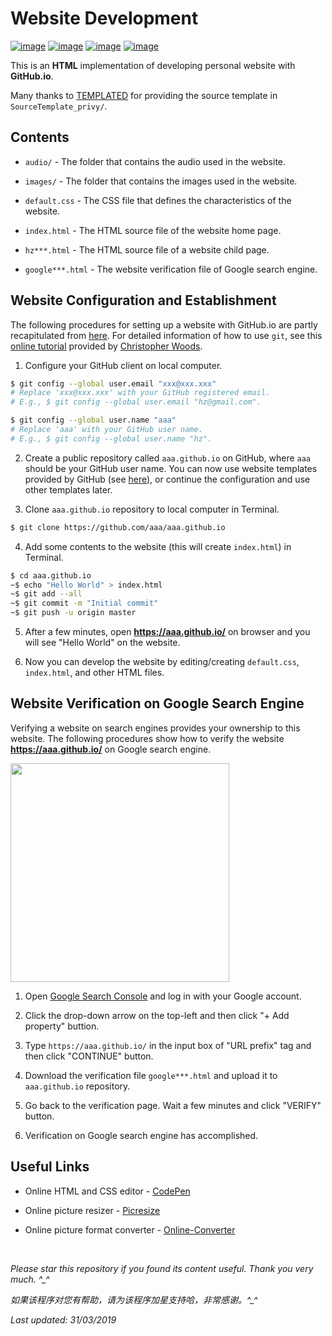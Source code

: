 # Website Development

[![image](https://img.shields.io/badge/license-MIT-green.svg)](https://github.com/HeZhang1994/HeZhang1994.github.io/blob/master/LICENSE)
[![image](https://img.shields.io/badge/lagrange-html%20%7C%20css-blue.svg)]()
[![image](https://img.shields.io/badge/status-stable-brightgreen.svg)]()
[![image](https://img.shields.io/badge/build-passing-brightgreen.svg)]()

This is an **HTML** implementation of developing personal website with **GitHub.io**.

Many thanks to [TEMPLATED](http://templated.co) for providing the source template in `SourceTemplate_privy/`.

## Contents

- `audio/` - The folder that contains the audio used in the website.

- `images/` - The folder that contains the images used in the website.

- `default.css` - The CSS file that defines the characteristics of the website.

- `index.html` - The HTML source file of the website home page.

- `hz***.html` - The HTML source file of a website child page.

- `google***.html` - The website verification file of Google search engine.

<!--- `baidu***.html` - The verification file of Baidu search engine.-->

## Website Configuration and Establishment

The following procedures for setting up a website with GitHub.io are partly recapitulated from [here](https://pages.github.com/). For detailed information of how to use `git`, see this [online tutorial](https://chryswoods.com/beginning_git/) provided by [Christopher Woods](https://github.com/chryswoods).

1. Configure your GitHub client on local computer.
```bash
$ git config --global user.email "xxx@xxx.xxx"
# Replace 'xxx@xxx.xxx' with your GitHub registered email.
# E.g., $ git config --global user.email "hz@gmail.com".

$ git config --global user.name "aaa"
# Replace 'aaa' with your GitHub user name.
# E.g., $ git config --global user.name "hz".
```

2. Create a public repository called `aaa.github.io` on GitHub, where `aaa` should be your GitHub user name. You can now use website templates provided by GitHub (see [here](https://blog.csdn.net/renfufei/article/details/37725057)), or continue the configuration and use other templates later.

3. Clone `aaa.github.io` repository to local computer in Terminal.
```bash
$ git clone https://github.com/aaa/aaa.github.io
```

4. Add some contents to the website (this will create `index.html`) in Terminal.
```bash
$ cd aaa.github.io
~$ echo "Hello World" > index.html
~$ git add --all
~$ git commit -m "Initial commit"
~$ git push -u origin master
```

5. After a few minutes, open __https://aaa.github.io/__ on browser and you will see "Hello World" on the website.

6. Now you can develop the website by editing/creating `default.css`, `index.html`, and other HTML files.

## Website Verification on Google Search Engine

Verifying a website on search engines provides your ownership to this website. The following procedures show how to verify the website __https://aaa.github.io/__ on Google search engine.

<img src="https://github.com/HeZhang1994/HeZhang1994.github.io/blob/master/images/Website_GoogleVerification.gif" height="350">

1. Open [Google Search Console](https://search.google.com/search-console/about) and log in with your Google account.

2. Click the drop-down arrow on the top-left and then click "+ Add property" buttion.

3. Type `https://aaa.github.io/` in the input box of "URL prefix" tag and then click "CONTINUE" button.

4. Download the verification file `google***.html` and upload it to `aaa.github.io` repository.

5. Go back to the verification page. Wait a few minutes and click "VERIFY" button.

6. Verification on Google search engine has accomplished.

<!--
### Baidu Search Engine
1. Open [Baidu Resource Platform](https://ziyuan.baidu.com/) and log in with Baidu account.
2. Click "Add Website" and complete user information (if required).
3. Type __https://aaa.github.io__ in the input box and click "NEXT".
4. Select website attribute (e.g., Information Technology).
5. Select verification method - document verification.
6. Download the verification file `baidu_verify***.html` and upload it to your GitHub.io repository.
7. Go back to the verification page. Wait a few minutes and click "COMPLETE VERIFICATION".
8. Complete verification on Baidu search engine!
-->

## Useful Links

* Online HTML and CSS editor - [CodePen](https://codepen.io/)

* Online picture resizer - [Picresize](http://www.picresize.com/)

* Online picture format converter - [Online-Converter](https://www.online-convert.com/)

<br>

<i>Please star this repository if you found its content useful. Thank you very much. ^_^</i>

<i>如果该程序对您有帮助，请为该程序加星支持哈，非常感谢。^_^</i>

<i>Last updated: 31/03/2019</i>
